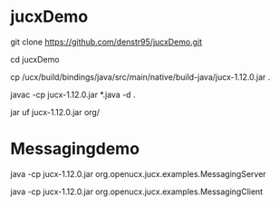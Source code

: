 # jucxDemo


git clone https://github.com/denstr95/jucxDemo.git

cd jucxDemo

cp /ucx/build/bindings/java/src/main/native/build-java/jucx-1.12.0.jar  .

javac -cp jucx-1.12.0.jar  *.java -d .

jar uf jucx-1.12.0.jar org/

# Messagingdemo

java -cp jucx-1.12.0.jar org.openucx.jucx.examples.MessagingServer 

java -cp jucx-1.12.0.jar org.openucx.jucx.examples.MessagingClient

